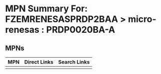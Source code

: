 



# MPN Summary For: FZEMRENESASPRDP2BAA > micro-renesas : PRDP0020BA-A

## MPNs
  

|MPN|Direct Links|Search Links|
| :--- | :--- | :--- |
||||
